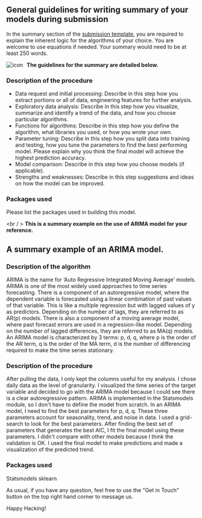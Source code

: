 ## General guidelines for writing summary of your models during submission

In the summary section of the [submission template](https://ironhacks.com/hacks/fall-2022/submissions), you are required to explain the inherent logic for the algorithms of your choice. You are welcome to use equations if needed. Your summary would need to be at least 250 words. 


<img src="https://i.imgur.com/RcNJ01Y.png" alt=" icon" style="float: left; margin-right: 10px;" />


**The guidelines for the summary are detailed below.**

### Description of the procedure
* Data request and initial processing: Describe in this step how you extract portions or all of data, engineering features for further analysis.
* Exploratory data analysis: Describe in this step how you visualize, summarize and identify a trend of the data, and how you choose particular algorithms.
* Functions for algorithms: Describe in this step how you define the algorithm, what libraries you used, or how you wrote your own.
* Parameter tuning: Describe in this step how you split data into training and testing, how you tune the parameters to find the best performing model. Please explain why you think the final model will achieve the highest prediction accuracy.
* Model comparison: Describe in this step how you choose models (if applicable).
* Strengths and weaknesses: Describe in this step suggestions and ideas on how the model can be improved.

### Packages used
Please list the packages used in building this model.


<br / >
**This is a summary example on the use of ARIMA model for your reference.**
<br />


## A summary example of an ARIMA model. 

### Description of the algorithm
ARIMA is the name for ‘Auto Regressive Integrated Moving Average’ models. ARIMA is one of the most widely used approaches to time series forecasting. There is a component of an autoregressive model, where the dependent variable is forecasted using a linear combination of past values of that variable. This is like a multiple regression but with lagged values of y as predictors. Depending on the number of lags, they are referred to as AR(p) models. There is also a component of a moving average model, where past forecast errors are used in a regression-like model. Depending on the number of lagged differences, they are referred to as MA(q) models. An ARIMA model is characterized by 3 terms: p, d, q, where p is the order of the AR term, q is the order of the MA term, d is the number of differencing required to make the time series stationary.

### Description of the procedure
After pulling the data, I only kept the columns useful for my analysis. I chose daily data as the level of granularity. I visualized the time series of the target variable and decided to go with the ARIMA model because I could see there is a clear autoregressive pattern. ARIMA is implemented in the Statsmodels module, so I don't have to define the model from scratch. In an ARIMA model, I need to find the best parameters for p, d, q. These three parameters account for seasonality, trend, and noise in data. I used a grid-search to look for the best parameters. After finding the best set of parameters that generates the best AIC, I fit the final model using these parameters. I didn't compare with other models because I think the validation is OK. I used the final model to make predictions and made a visualization of the predicted trend.

### Packages used
Statsmodels
sklearn

As usual, if you have any question, feel free to use the "Get in Touch" button on the top right hand corner to message us. 

Happy Hacking! 